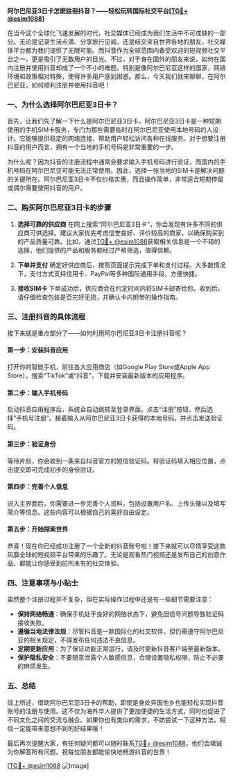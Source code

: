 **阿尔巴尼亚3日卡怎麽註冊抖音？——轻松玩转国际社交平台[[TG💪+ @esim1088](https://t.me/s/esim1088)]**

在当今这个全球化飞速发展的时代，社交媒体已经成为我们生活中不可或缺的一部分。无论是记录生活点滴、分享旅行见闻，还是结交来自世界各地的朋友，社交媒体平台都为我们提供了无限可能。而抖音作为全球范围内备受欢迎的短视频社交平台之一，更是吸引了无数用户的目光。不过，对于身在国外的朋友来说，如何在国内注册并使用抖音却成了一个不小的难题。特别是像阿尔巴尼亚这样的国家，网络环境和政策相对特殊，使得许多用户感到困惑。那么，今天我们就来聊聊，在阿尔巴尼亚，如何顺利注册并使用抖音吧！

### **一、为什么选择阿尔巴尼亚3日卡？**

首先，让我们先了解一下什么是阿尔巴尼亚3日卡。阿尔巴尼亚3日卡是一种短期使用的手机SIM卡服务，专门为那些需要临时在阿尔巴尼亚使用本地号码的人设计。它能够提供稳定的网络连接，帮助用户轻松访问各种在线服务。对于想要注册抖音的用户而言，拥有一个当地的手机号码是非常重要的一步。

为什么呢？因为抖音的注册流程中通常会要求输入手机号码进行验证，而国内的手机号码在阿尔巴尼亚可能无法正常使用。因此，选择一张当地的SIM卡是解决问题的关键所在。阿尔巴尼亚3日卡不仅价格实惠，而且操作简单，非常适合短期停留或偶尔需要使用抖音的用户。

### **二、购买阿尔巴尼亚3日卡的步骤**

1. **选择可靠的供应商**
   在网上搜索“阿尔巴尼亚3日卡”，你会发现有许多不同的供应商可供选择。建议大家优先考虑信誉良好、评价较高的商家，以确保购买到的产品质量可靠。比如，通过[TG💪+ @esim1088](https://t.me/s/esim1088)获取相关信息是一个不错的选择，他们提供的产品和服务都经过严格筛选，值得信赖。

2. **下单并支付**
   确定好供应商后，按照页面提示完成下单和支付过程。大多数情况下，支付方式支持信用卡、PayPal等多种国际通用手段，方便快捷。

3. **接收SIM卡**
   下单成功后，供应商会在约定时间内将SIM卡邮寄给你。收到后，请仔细检查包装是否完好无损，并确认卡内附带的操作指南。

### **三、注册抖音的具体流程**

接下来就是重点部分了——如何利用阿尔巴尼亚3日卡注册抖音呢？

#### **第一步：安装抖音应用**
打开你的智能手机，前往各大应用商店（如Google Play Store或Apple App Store），搜索“TikTok”或“抖音”，下载并安装最新版本的应用程序。

#### **第二步：输入手机号码**
启动抖音应用程序后，系统会自动跳转至登录界面。点击“注册”按钮，然后选择“手机号注册”。接着输入从阿尔巴尼亚3日卡获得的本地号码，并点击发送验证码。

#### **第三步：验证身份**
等待片刻，你会收到一条来自抖音官方的短信验证码。将验证码填入相应位置，点击提交即可完成初步的身份验证。

#### **第四步：完善个人信息**
进入主界面后，你需要进一步完善个人资料，包括设置用户名、上传头像以及填写简介等信息。这些内容可以根据自己的喜好自由设定。

#### **第五步：开始探索世界**
恭喜！现在你已经成功注册了一个全新的抖音账号啦！接下来就可以尽情享受这款风靡全球的短视频平台带来的乐趣了。无论是观看热门视频还是发布自己的创意作品，都能让你感受到前所未有的社交体验。

### **四、注意事项与小贴士**

虽然整个注册过程并不复杂，但在实际操作过程中还是有一些细节需要注意：

- **保持网络畅通**：确保手机处于良好的网络状态下，避免因信号问题导致验证码接收失败。
- **遵循当地法律法规**：尽管抖音是一款国际化的社交软件，但仍需遵守阿尔巴尼亚的相关规定，不得发布任何违法不良信息。
- **定期更新应用**：为了保证功能正常运行，请及时更新抖音客户端至最新版本。
- **保护隐私安全**：不要随意泄露个人敏感信息，合理设置隐私权限，防止不必要的麻烦发生。

### **五、总结**

综上所述，借助阿尔巴尼亚3日卡的帮助，即使是身处异国他乡也能轻松实现抖音账号的注册与使用。这不仅为海外华人提供了更加便捷的生活方式，同时也促进了不同文化之间的交流与融合。如果你也有类似的需求，不妨尝试一下这种方法，相信一定能带来意想不到的好结果哦！

最后再次提醒大家，有任何疑问都可以随时联系[TG💪+ @esim1088](https://t.me/s/esim1088)，他们会竭诚为你解答所有问题。祝每位朋友都能愉快地畅游抖音的世界！

[[TG💪+ @esim1088](https://t.me/s/esim1088) ![Image](https://i.postimg.cc/4NQfJmqS/Snipaste-2025-05-13-00-14-12.png)]
